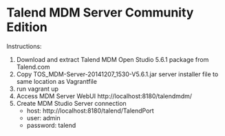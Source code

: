 # Talend MDM Server Community Edition

Instructions:

1. Download and extract Talend MDM Open Studio 5.6.1 package from Talend.com
2. Copy TOS_MDM-Server-20141207_1530-V5.6.1.jar server installer file to same location as Vagrantfile
3. run vagrant up
4. Access MDM Server WebUI http://localhost:8180/talendmdm/
5. Create MDM Studio Server connection
   + host: http://localhost:8180/talend/TalendPort
   + user: admin
   + password: talend
